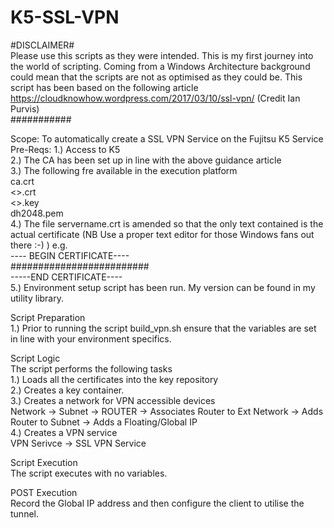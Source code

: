 # K5-SSL-VPN
#DISCLAIMER#  
Please use this scripts as they were intended. This is my first journey into the world of scripting. Coming from a Windows Architecture background could mean that the scripts are not as optimised as they could be. This script has been based on the following article https://cloudknowhow.wordpress.com/2017/03/10/ssl-vpn/ (Credit Ian Purvis)  
###########  

Scope: To automatically create a SSL VPN Service on the Fujitsu K5 Service
Pre-Reqs:
  1.) Access to K5  
  2.) The CA has been set up in line with the above guidance article  
  3.) The following fre available in the execution platform  
      ca.crt  
      <<servername>>.crt  
      <<serername>>.key  
      dh2048.pem  
  4.) The file servername.crt is amended so that the only text contained is the actual certificate (NB Use a proper text editor for those Windows fans out there :-) ) e.g.  
      ---- BEGIN CERTIFICATE----  
      #########################  
      -----END CERTIFICATE----  
  5.) Environment setup script has been run. My version can be found in my utility library.  

Script Preparation  
1.) Prior to running the script build_vpn.sh ensure that the variables are set in line with your environment specifics.   

Script Logic  
The script performs the following tasks  
1.) Loads all the certificates into the key repository  
2.) Creates a key container.  
3.) Creates a network for VPN accessible devices  
      Network -> Subnet -> ROUTER -> Associates Router to Ext Network -> Adds Router to Subnet ->  Adds a Floating/Global IP  
4.) Creates a VPN service  
      VPN Serivce -> SSL VPN Service  
      
Script Execution  
The script executes with no variables.   

POST Execution  
Record the Global IP address and then configure the client to utilise the tunnel.  
